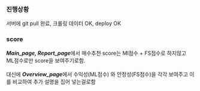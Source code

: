 ### 진행상황
서버에 git pull 완료, 크롤링 데이터 OK, deploy OK <br/>


### score
***Main_page, Report_page***에서 매수추천 score는 Ml점수 + FS점수로 하지않고 ML점수로만 score을 보여주기로함. <br/>
<br/>
대신에 ***Overview_page***에서 수익성(ML점수) 와 안정성(FS점수)을 각각 보여주고 이를 비교하여 추가 설명을 집어 넣는걸로함
